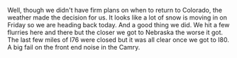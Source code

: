 Well, though we didn't have firm plans on when to return to Colorado, the weather made the decision for us.  It looks like a lot of snow is moving in on Friday so we are heading back today.
And a good thing we did.  We hit a few flurries here and there but the closer we got to Nebraska the worse it got.  The last few miles of I76 were closed but it was all clear once we got to I80.
A big fail on the front end noise in the Camry.